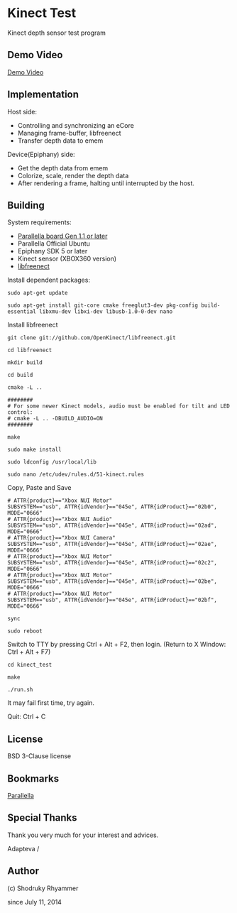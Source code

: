 # Kinect Test

Kinect depth sensor test program

## Demo Video

[Demo Video](http://youtu.be/cVTc5PzMpPg)

## Implementation

Host side:

* Controlling and synchronizing an eCore
* Managing frame-buffer, libfreenect
* Transfer depth data to emem

Device(Epiphany) side:

* Get the depth data from emem
* Colorize, scale, render the depth data
* After rendering a frame, halting until interrupted by the host.

## Building

System requirements:

* [Parallella board Gen 1.1 or later](http://www.parallella.org/)
* Parallella Official Ubuntu
* Epiphany SDK 5 or later
* Kinect sensor (XBOX360 version)
* [libfreenect](http://openkinect.org/wiki/Main_Page)

Install dependent packages:

    sudo apt-get update

    sudo apt-get install git-core cmake freeglut3-dev pkg-config build-essential libxmu-dev libxi-dev libusb-1.0-0-dev nano

Install libfreenect

    git clone git://github.com/OpenKinect/libfreenect.git

    cd libfreenect

    mkdir build

    cd build

    cmake -L ..

    ########
    # For some newer Kinect models, audio must be enabled for tilt and LED control:
    # cmake -L .. -DBUILD_AUDIO=ON
    ########

    make

    sudo make install

    sudo ldconfig /usr/local/lib

    sudo nano /etc/udev/rules.d/51-kinect.rules

Copy, Paste and Save

    # ATTR{product}=="Xbox NUI Motor"
    SUBSYSTEM=="usb", ATTR{idVendor}=="045e", ATTR{idProduct}=="02b0", MODE="0666"
    # ATTR{product}=="Xbox NUI Audio"
    SUBSYSTEM=="usb", ATTR{idVendor}=="045e", ATTR{idProduct}=="02ad", MODE="0666"
    # ATTR{product}=="Xbox NUI Camera"
    SUBSYSTEM=="usb", ATTR{idVendor}=="045e", ATTR{idProduct}=="02ae", MODE="0666"
    # ATTR{product}=="Xbox NUI Motor"
    SUBSYSTEM=="usb", ATTR{idVendor}=="045e", ATTR{idProduct}=="02c2", MODE="0666"
    # ATTR{product}=="Xbox NUI Motor"
    SUBSYSTEM=="usb", ATTR{idVendor}=="045e", ATTR{idProduct}=="02be", MODE="0666"
    # ATTR{product}=="Xbox NUI Motor"
    SUBSYSTEM=="usb", ATTR{idVendor}=="045e", ATTR{idProduct}=="02bf", MODE="0666"

    sync

    sudo reboot

Switch to TTY by pressing Ctrl + Alt + F2, then login. (Return to X Window: Ctrl + Alt + F7)

    cd kinect_test

    make

    ./run.sh

It may fail first time, try again.

Quit: Ctrl + C

## License

BSD 3-Clause license

## Bookmarks

[Parallella](http://www.parallella.org/)

## Special Thanks

Thank you very much for your interest and advices.

Adapteva / 

## Author

(c) Shodruky Rhyammer

since July 11, 2014
